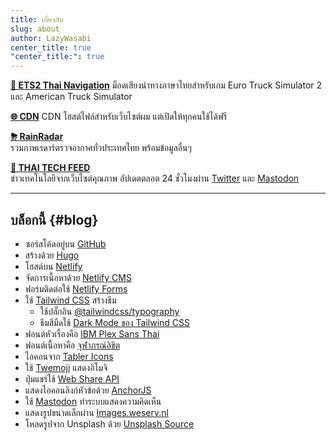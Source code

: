 ```yaml
---
title: เกี่ยวกับ
slug: about
author: LazyWasabi
center_title: true
"center_title:": true
---
```


**[🚚 ETS2 Thai Navigation](/ets2thainav/)**
ม็อดเสียงนำทางภาษาไทยสำหรับเกม Euro Truck Simulator 2 และ American Truck Simulator

**[🌐 CDN](/cdn/)**
CDN โฮสต์ไฟล์สำหรับเว็บไซต์ผม แต่เปิดให้ทุกคนใช้ได้ฟรี

**[⛈ RainRadar](https://radar.lazywasabi.net/)**  
รวมภาพเรดาร์ตรวจอากาศทั่วประเทศไทย พร้อมข้อมูลอื่นๆ

**[📰 THAI TECH FEED](https://twitter.com/thaitechfeed)**  
ข่าวเทคโนโลยีจากเว็บไซต์คุณภาพ อัปเดตตลอต 24 ชั่วโมงผ่าน [Twitter](https://twitter.com/thaitechfeed) และ [Mastodon](https://mastodon.in.th/@thaitechfeed)

---

## บล็อกนี้ {#blog}

- ซอร์สโค้ดอยู่บน [GitHub](https://github.com/lazywasabi/blog)
- สร้างด้วย [Hugo](https://gohugo.io/)
- โฮสต์บน [Netlify](https://www.netlify.com/)
- จัดการเนื้อหาด้วย [Netlify CMS](https://www.netlifycms.org/)
- ฟอร์มติดต่อใช้ [Netlify Forms](https://www.netlify.com/products/forms/)
- ใช้ [Tailwind CSS](https://tailwindcss.com) สร้างธีม
  - ใช้ปลั๊กอิน [@tailwindcss/typography](https://github.com/tailwindlabs/tailwindcss-typography)
  - ธีมสีมืดใช้ [Dark Mode ของ Tailwind CSS](https://tailwindcss.com/docs/dark-mode)
- ฟอนต์หัวเรื่องคือ [IBM Plex Sans Thai](https://www.ibm.com/plex/)
- ฟอนต์เนื้อหาคือ [จุฬาภรณ์ลิขิต](https://cadsondemak.com/cra/)
- ไอคอนจาก [Tabler Icons](https://tablericons.com)
- ใช้ [Twemoji](https://github.com/twitter/twemoji/) แสดงอิโมจิ
- ปุ่มแชร์ใช้ [Web Share API](/blog/share-button-with-web-share-api/)
- แสดงไอคอนลิงก์หัวข้อด้วย [AnchorJS](https://www.bryanbraun.com/anchorjs/)
- ใช้ [Mastodon](/blog/hugo-mastodon-comments/) ทำระบบแสดงความคิดเห็น
- แสดงรูปขนาดเล็กผ่าน [Images.weserv.nl](https://images.weserv.nl/)
- โหลดรูปจาก Unsplash ด้วย [Unsplash Source](https://source.unsplash.com/)
